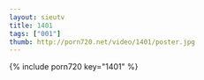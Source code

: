 ```yaml
--- 
layout: sieutv
title: 1401
tags: ["001"]
thumb: http://porn720.net/video/1401/poster.jpg
---
```

{% include porn720 key="1401" %} 
